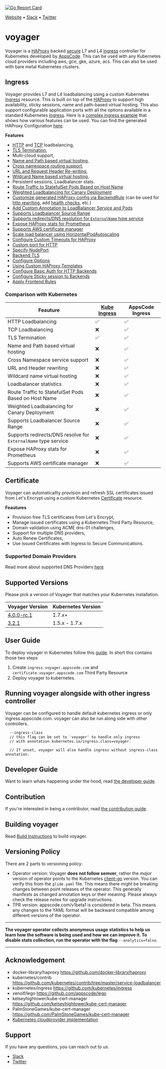 [![Go Report Card](https://goreportcard.com/badge/github.com/appscode/voyager)](https://goreportcard.com/report/github.com/appscode/voyager)

[Website](https://appscode.com) • [Slack](https://slack.appscode.com) • [Twitter](https://twitter.com/AppsCodeHQ)

# voyager
Voyager is a [HAProxy](http://www.haproxy.org/) backed [secure](#certificate) L7 and L4 [ingress](#ingress) controller for Kubernetes developed by
[AppsCode](https://appscode.com). This can be used with any Kubernetes cloud providers including aws, gce, gke, azure, acs. This can also be used with bare metal Kubernetes clusters.


## Ingress
Voyager provides L7 and L4 loadbalancing using a custom Kubernetes [Ingress](/docs/user-guide/ingress) resource. This is built on top of the [HAProxy](http://www.haproxy.org/) to support high availability, sticky sessions, name and path-based virtual hosting.
This also support configurable application ports with all the options available in a standard Kubernetes [Ingress](https://kubernetes.io/docs/user-guide/ingress/). Here 
is a [complex ingress example](hack/example/ingress.yaml) that shows how various features can be used.
You can find the generated HAProxy Configuration [here](hack/example/haproxy_generated.cfg).

**Features**
  - [HTTP](/docs/user-guide/ingress/single-service.md) and [TCP](/docs/user-guide/ingress/tcp.md) loadbalancing,
  - [TLS Termination](/docs/user-guide/ingress/tls.md),
  - Multi-cloud support,
  - [Name and Path based virtual hosting](/docs/user-guide/ingress/named-virtual-hosting.md),
  - [Cross namespace routing support](/docs/user-guide/ingress/named-virtual-hosting.md#cross-namespace-traffic-routing),
  - [URL and Request Header Re-writing](/docs/user-guide/ingress/header-rewrite.md),
  - [Wildcard Name based virtual hosting](/docs/user-guide/ingress/named-virtual-hosting.md),
  - Persistent sessions, Loadbalancer stats.
  - [Route Traffic to StatefulSet Pods Based on Host Name](/docs/user-guide/ingress/statefulset-pod.md)
  - [Weighted Loadbalancing for Canary Deployment](/docs/user-guide/ingress/weighted.md)
  - [Customize generated HAProxy config via BackendRule](/docs/user-guide/ingress/backend-rule.md) (can be used for [http rewriting](https://www.haproxy.com/doc/aloha/7.0/haproxy/http_rewriting.html), add [health checks](https://www.haproxy.com/doc/aloha/7.0/haproxy/healthchecks.html), etc.)
  - [Add Custom Annotation to LoadBalancer Service and Pods](/docs/user-guide/ingress/annotations.md)
  - [Supports Loadbalancer Source Range](/docs/user-guide/ingress/source-range.md)
  - [Supports redirects/DNS resolution for `ExternalName` type service](/docs/user-guide/ingress/external-svc.md)
  - [Expose HAProxy stats for Prometheus](/docs/user-guide/ingress/stats-and-prometheus.md)
  - [Supports AWS certificate manager](/docs/user-guide/ingress/aws-cert-manager.md)
  - [Scale load balancer using HorizontalPodAutoscaling](/docs/user-guide/ingress/replicas-and-autoscaling.md)
  - [Configure Custom Timeouts for HAProxy](/docs/user-guide/ingress/configure-timeouts.md)
  - [Custom port for HTTP](/docs/user-guide/ingress/custom-http-port.md)
  - [Specify NodePort](/docs/user-guide/ingress/node-port.md)
  - [Backend TLS](/docs/user-guide/ingress/backend-tls.md)
  - [Configure Options](/docs/user-guide/ingress/configure-options.md)
  - [Using Custom HAProxy Templates](/docs/user-guide/ingress/custom-templates.md)
  - [Configure Basic Auth for HTTP Backends](/docs/user-guide/ingress/basic-auth.md)
  - [Configure Sticky session to Backends](/docs/user-guide/ingress/sticky-session.md)
  - [Apply Frontend Rules](/docs/user-guide/ingress/frontend-rule.md)

### Comparison with Kubernetes
| Feauture | [Kube Ingress](https://kubernetes.io/docs/concepts/services-networking/ingress/) | AppsCode Ingress |
|----------|--------------|------------------|
| HTTP Loadbalancing| :white_check_mark: | :white_check_mark: |
| TCP Loadbalancing | :x: | :white_check_mark: |
| TLS Termination | :white_check_mark: | :white_check_mark: |
| Name and Path based virtual hosting | :x: | :white_check_mark: |
| Cross Namespace service support | :x: | :white_check_mark: |
| URL and Header rewriting | :x: | :white_check_mark: |
| Wildcard name virtual hosting | :x: | :white_check_mark: |
| Loadbalancer statistics | :x: | :white_check_mark: |
| Route Traffic to StatefulSet Pods Based on Host Name | :x: | :white_check_mark: |
| Weighted Loadbalancing for Canary Deployment| :x: | :white_check_mark: |
| Supports Loadbalancer Source Range | :x: | :white_check_mark: |
| Supports redirects/DNS resolve for `ExternalName` type service | :x: | :white_check_mark: |
| Expose HAProxy stats for Prometheus | :x: | :white_check_mark: |
| Supports AWS certificate manager | :x: | :white_check_mark: |

## Certificate
Voyager can automaticallty provision and refresh SSL certificates issued from Let's Encrypt using a custom Kubernetes [Certificate](/docs/user-guide/certificate) resource. 

**Feautures**
- Provision free TLS certificates from Let's Encrypt,
- Manage issued certificates using a Kubernetes Third Party Resource,
- Domain validation using ACME dns-01 challenges,
- Support for multiple DNS providers,
- Auto Renew Certificates,
- Use issued Certificates with Ingress to Secure Communications.


### Supported Domain Providers
Read more about supported DNS Providers [here](/docs/user-guide/certificate/provider.md)

## Supported Versions
Please pick a version of Voyager that matches your Kubernetes installation.

| Voyager Version                                                           | Kubernetes Version |
|---------------------------------------------------------------------------|--------------------|
| [4.0.0-rc.1](https://github.com/appscode/voyager/releases/tag/4.0.0-rc.1) | 1.7.x+             |
| [3.2.1](https://github.com/appscode/voyager/releases/tag/3.2.1)           | 1.5.x - 1.7.x      |


## User Guide
To deploy voyager in Kubernetes follow this [guide](/docs/install.md). In short this contains those two steps

1. Create `ingress.voyager.appscode.com` and `certificate.voyager.appscode.com` Third Party Resource
2. Deploy voyager to kubernetes.

## Running voyager alongside with other ingress controller
Voyager can be configured to handle default kubernetes ingress or only ingress.appscode.com. voyager can also be run
along side with other controllers.

```console
  --ingress-class
  // this flag can be set to 'voyager' to handle only ingress
  // with annotation kubernetes.io/ingress.class=voyager.

  // If unset, voyager will also handle ingress without ingress-class annotation.
```

## Developer Guide
Want to learn whats happening under the hood, read [the developer guide](/docs/developer-guide/README.md).

## Contribution
If you're interested in being a contributor, read [the contribution guide](CONTRIBUTING.md).

## Building voyager
Read [Build Instructions](/docs/developer-guide/build.md) to build voyager.

## Versioning Policy
There are 2 parts to versioning policy:
 - Operator version: Voyager __does not follow semver__, rather the _major_ version of operator points to the
Kubernetes [client-go](https://github.com/kubernetes/client-go#branches-and-tags) version. You can verify this
from the `glide.yaml` file. This means there might be breaking changes between point releases of the operator.
This generally manifests as changed annotation keys or their meaning.
Please always check the release notes for upgrade instructions.
 - TPR version: appscode.com/v1beta1 is considered in beta. This means any changes to the YAML format will be backward
compatible among different versions of the operator.

---

**The voyager operator collects anonymous usage statistics to help us learn how the software is being used and how we can improve it.
To disable stats collection, run the operator with the flag** `--analytics=false`.

---

## Acknowledgement
 - docker-library/haproxy https://github.com/docker-library/haproxy
 - kubernetes/contrib https://github.com/kubernetes/contrib/tree/master/service-loadbalancer
 - kubernetes/ingress https://github.com/kubernetes/ingress
 - xenolf/lego https://github.com/appscode/lego
 - kelseyhightower/kube-cert-manager https://github.com/kelseyhightower/kube-cert-manager
 - PalmStoneGames/kube-cert-manager https://github.com/PalmStoneGames/kube-cert-manager
 - [Kubernetes cloudprovider implementation](https://github.com/kubernetes/kubernetes/tree/master/pkg/cloudprovider)

## Support
If you have any questions, you can reach out to us.
* [Slack](https://slack.appscode.com)
* [Twitter](https://twitter.com/AppsCodeHQ)
